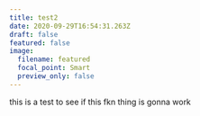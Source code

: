 ```yaml
---
title: test2
date: 2020-09-29T16:54:31.263Z
draft: false
featured: false
image:
  filename: featured
  focal_point: Smart
  preview_only: false
---
```

this is a test to see if this fkn thing is gonna work